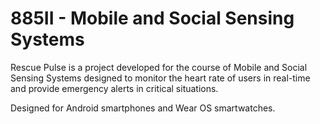 # 885II - Mobile and Social Sensing Systems

Rescue Pulse is a project developed for the course of Mobile and Social Sensing Systems designed to monitor the heart rate of users in real-time and provide emergency alerts in critical situations.

Designed for Android smartphones and Wear OS smartwatches.
